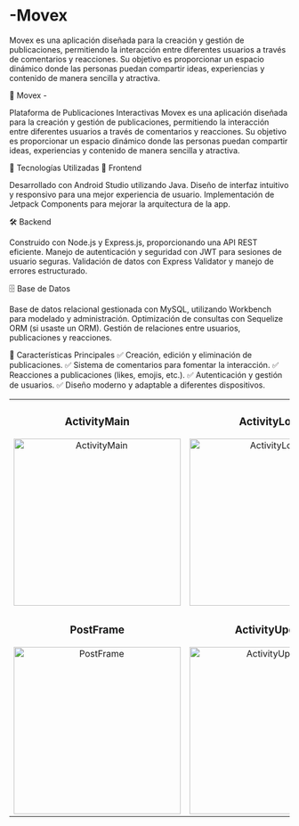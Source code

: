 # -Movex

Movex es una aplicación diseñada para la creación y gestión de publicaciones, permitiendo la interacción entre diferentes usuarios a través de comentarios y reacciones. Su objetivo es proporcionar un espacio dinámico donde las personas puedan compartir ideas, experiencias y contenido de manera sencilla y atractiva.

📱 Movex -

Plataforma de Publicaciones Interactivas
Movex es una aplicación diseñada para la creación y gestión de publicaciones, permitiendo la interacción entre diferentes usuarios a través de comentarios y reacciones. Su objetivo es proporcionar un espacio dinámico donde las personas puedan compartir ideas, experiencias y contenido de manera sencilla y atractiva.

🚀 Tecnologías Utilizadas
🎨 Frontend

Desarrollado con Android Studio utilizando Java.
Diseño de interfaz intuitivo y responsivo para una mejor experiencia de usuario.
Implementación de Jetpack Components para mejorar la arquitectura de la app.

🛠️ Backend

Construido con Node.js y Express.js, proporcionando una API REST eficiente.
Manejo de autenticación y seguridad con JWT para sesiones de usuario seguras.
Validación de datos con Express Validator y manejo de errores estructurado.

🗄️ Base de Datos

Base de datos relacional gestionada con MySQL, utilizando Workbench para modelado y administración.
Optimización de consultas con Sequelize ORM (si usaste un ORM).
Gestión de relaciones entre usuarios, publicaciones y reacciones.

🌟 Características Principales
✅ Creación, edición y eliminación de publicaciones.
✅ Sistema de comentarios para fomentar la interacción.
✅ Reacciones a publicaciones (likes, emojis, etc.).
✅ Autenticación y gestión de usuarios.
✅ Diseño moderno y adaptable a diferentes dispositivos.

<table>
  <tr>
    <td align="center">
      <h3>ActivityMain</h3>
      <img src="https://github.com/user-attachments/assets/8e0b2048-d843-40c8-910c-c8de48fbc058" alt="ActivityMain" width="300px">
    </td>
    <td align="center">
      <h3>ActivityLogin</h3>
      <img src="https://github.com/user-attachments/assets/5ec5a5e0-94b6-483d-bec9-121dff7285c1" alt="ActivityLogin" width="300px">
    </td>
    <td align="center">
      <h3>ActivityRegister</h3>
      <img src="https://github.com/user-attachments/assets/c0369c6e-23e5-47f1-9592-0d9f02881de5b" alt="ActivityRegister" width="300px">
    </td>
  </tr>
  <tr>
    <td align="center">
      <h3>PostFrame</h3>
      <img src="https://github.com/user-attachments/assets/78c0413c-bfb9-4749-bbec-aae22fdce1d3" alt="PostFrame" width="300px">
    </td>
    <td align="center">
      <h3>ActivityUpdate</h3>
      <img src="https://github.com/user-attachments/assets/7285247f-8085-4fa3-b7ed-ac546dc731a9" alt="ActivityUpdate" width="300px">
    </td>
    <td align="center">
      <h3>Modelo Entidad Relacion</h3>
      <img src="https://github.com/user-attachments/assets/bfb0c806-1315-4485-9fac-f9f7b139ba5b" alt="Modelo Entidad Relacion" width="300px">
    </td>
  </tr>
</table>









